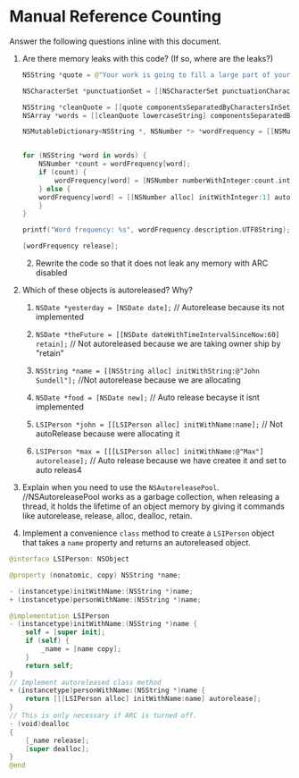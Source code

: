 # Manual Reference Counting

Answer the following questions inline with this document.

1. Are there memory leaks with this code? (If so, where are the leaks?)

	```swift
	NSString *quote = @"Your work is going to fill a large part of your life, and the only way to be truly satisfied is to do what you believe is great work. And the only way to do great work is to love what you do. If you haven't found it yet, keep looking. Don't settle. As with all matters of the heart, you'll know when you find it. - Steve Jobs";

    NSCharacterSet *punctuationSet = [[NSCharacterSet punctuationCharacterSet] retain];  // There's a leak here, no release.

	NSString *cleanQuote = [[quote componentsSeparatedByCharactersInSet:punctuationSet] componentsJoinedByString:@""];
	NSArray *words = [[cleanQuote lowercaseString] componentsSeparatedByString:@" "];

	NSMutableDictionary<NSString *, NSNumber *> *wordFrequency = [[NSMutableDictionary alloc] init]; // There is no realse method


	for (NSString *word in words) {
		NSNumber *count = wordFrequency[word];
		if (count) {
			wordFrequency[word] = [NSNumber numberWithInteger:count.integerValue + 1];
		} else {
        wordFrequency[word] = [[NSNumber alloc] initWithInteger:1] autorelease];//Theres a leak, no realse method. auto release added
		}
	}

	printf("Word frequency: %s", wordFrequency.description.UTF8String);
    
    [wordFrequency release];
	```

	2. Rewrite the code so that it does not leak any memory with ARC disabled

2. Which of these objects is autoreleased?  Why?

	1. `NSDate *yesterday = [NSDate date];` // Autorelease because its not implemented
	
	2. `NSDate *theFuture = [[NSDate dateWithTimeIntervalSinceNow:60] retain];` // Not autoreleased because we are taking owner ship by "retain"
	
	3. `NSString *name = [[NSString alloc] initWithString:@"John Sundell"];`
	//Not autorelease because we are allocating 
	4. `NSDate *food = [NSDate new];`
	// Auto release becayse it isnt implemented
	5. `LSIPerson *john = [[LSIPerson alloc] initWithName:name];`
	// Not autoRelease because were allocating it
	6. `LSIPerson *max = [[[LSIPerson alloc] initWithName:@"Max"] autorelease];`
            // Auto release because we have createe it and set to auto releas4
3. Explain when you need to use the `NSAutoreleasePool`.
//NSAutoreleasePool works as a garbage collection, when releasing a thread, it holds the lifetime of an object memory by giving it commands like autorelease, release, alloc, dealloc, retain.

4. Implement a convenience `class` method to create a `LSIPerson` object that takes a `name` property and returns an autoreleased object.

```swift
@interface LSIPerson: NSObject

@property (nonatomic, copy) NSString *name;

- (instancetype)initWithName:(NSString *)name;
+ (instancetype)personWithName:(NSString *)name;

@implementation LSIPerson
- (instancetype)initWithName:(NSString *)name {
    self = [super init];
    if (self) {
        _name = [name copy];
    }
    return self;
}
// Implement autoreleased class method
+ (instancetype)personWithName:(NSString *)name {
    return [[[LSIPerson alloc] initWithName:name] autorelease];
}
// This is only necessary if ARC is turned off.
- (void)dealloc
{
    [_name release];
    [super dealloc];
}
@end
```
